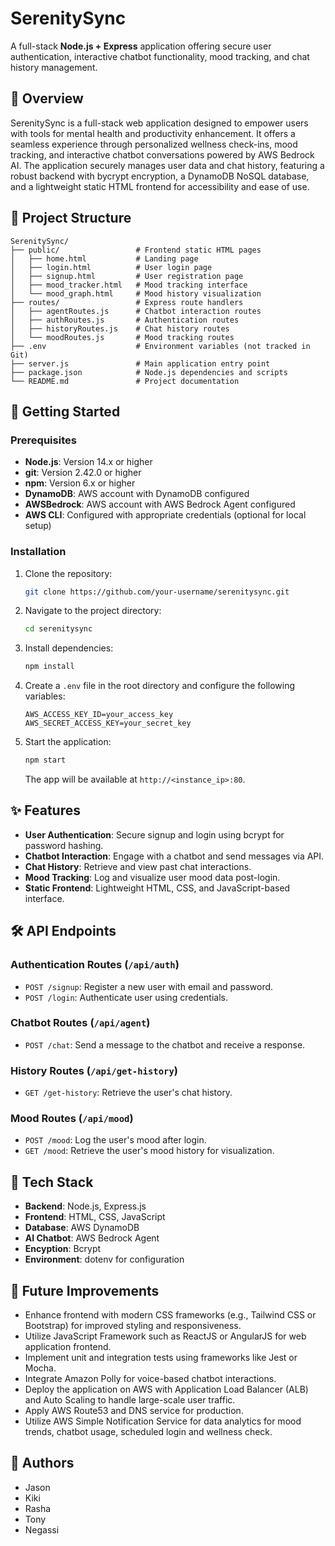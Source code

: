 # SerenitySync

A full-stack **Node.js + Express** application offering secure user authentication, interactive chatbot functionality, mood tracking, and chat history management.

## 📖 Overview

SerenitySync is a full-stack web application designed to empower users with tools for mental health and productivity enhancement. It offers a seamless experience through personalized wellness check-ins, mood tracking, and interactive chatbot conversations powered by AWS Bedrock AI. The application securely manages user data and chat history, featuring a robust backend with bycrypt encryption, a DynamoDB NoSQL database, and a lightweight static HTML frontend for accessibility and ease of use.

## 📂 Project Structure

```
SerenitySync/
├── public/                 # Frontend static HTML pages
│   ├── home.html           # Landing page
│   ├── login.html          # User login page
│   ├── signup.html         # User registration page
│   ├── mood_tracker.html   # Mood tracking interface
│   └── mood_graph.html     # Mood history visualization
├── routes/                 # Express route handlers
│   ├── agentRoutes.js      # Chatbot interaction routes
│   ├── authRoutes.js       # Authentication routes
│   ├── historyRoutes.js    # Chat history routes
│   └── moodRoutes.js       # Mood tracking routes
├── .env                    # Environment variables (not tracked in Git)
├── server.js               # Main application entry point
├── package.json            # Node.js dependencies and scripts
└── README.md               # Project documentation
```

## 🚀 Getting Started

### Prerequisites
- **Node.js**: Version 14.x or higher
- **git**: Version 2.42.0 or higher
- **npm**: Version 6.x or higher
- **DynamoDB**: AWS account with DynamoDB configured
- **AWSBedrock**: AWS account with AWS Bedrock Agent configured
- **AWS CLI**: Configured with appropriate credentials (optional for local setup)

### Installation
1. Clone the repository:
   ```bash
   git clone https://github.com/your-username/serenitysync.git
   ```
2. Navigate to the project directory:
   ```bash
   cd serenitysync
   ```
3. Install dependencies:
   ```bash
   npm install
   ```
4. Create a `.env` file in the root directory and configure the following variables:
   ```env
   AWS_ACCESS_KEY_ID=your_access_key
   AWS_SECRET_ACCESS_KEY=your_secret_key
   ```
5. Start the application:
   ```bash
   npm start
   ```
   The app will be available at `http://<instance_ip>:80`.

## ✨ Features
- **User Authentication**: Secure signup and login using bcrypt for password hashing.
- **Chatbot Interaction**: Engage with a chatbot and send messages via API.
- **Chat History**: Retrieve and view past chat interactions.
- **Mood Tracking**: Log and visualize user mood data post-login.
- **Static Frontend**: Lightweight HTML, CSS, and JavaScript-based interface.

## 🛠️ API Endpoints

### Authentication Routes (`/api/auth`)
- `POST /signup`: Register a new user with email and password.
- `POST /login`: Authenticate user using credentials.

### Chatbot Routes (`/api/agent`)
- `POST /chat`: Send a message to the chatbot and receive a response.

### History Routes (`/api/get-history`)
- `GET /get-history`: Retrieve the user's chat history.

### Mood Routes (`/api/mood`)
- `POST /mood`: Log the user's mood after login.
- `GET /mood`: Retrieve the user's mood history for visualization.

## 🧰 Tech Stack
- **Backend**: Node.js, Express.js
- **Frontend**: HTML, CSS, JavaScript
- **Database**: AWS DynamoDB
- **AI Chatbot**: AWS Bedrock Agent
- **Encyption**: Bcrypt
- **Environment**: dotenv for configuration

## 🔮 Future Improvements
- Enhance frontend with modern CSS frameworks (e.g., Tailwind CSS or Bootstrap) for improved styling and responsiveness.
- Utilize JavaScript Framework such as ReactJS or AngularJS for web application frontend.
- Implement unit and integration tests using frameworks like Jest or Mocha.
- Integrate Amazon Polly for voice-based chatbot interactions.
- Deploy the application on AWS with Application Load Balancer (ALB) and Auto Scaling to handle large-scale user traffic.
- Apply AWS Route53 and DNS service for production.
- Utilize AWS Simple Notification Service for data analytics for mood trends, chatbot usage, scheduled login and wellness check.

## 👥 Authors
- Jason
- Kiki
- Rasha
- Tony
- Negassi
